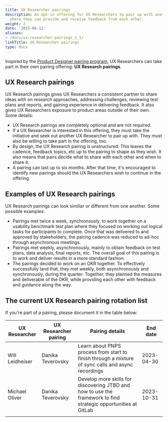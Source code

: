 ```yaml
---
title: UX Researcher pairings
description: An opt-in offering for UX Researchers to pair up with another UX Researcher
  where they can provide and receive feedback from each other.
weight: 2
date: '2025-06-12'
aliases:
- /docs/ux-researcher-pairings_1_1/
linkTitle: UX Researcher pairings
type: docs
---
```


Inspired by the [Product Designer pairing program](/handbook/product/ux/how-we-work/design-pair-rotation), UX Researchers can take part in their own pairing offering: **UX Research pairings**.

## UX Research pairings

UX Research pairings gives UX Researchers a consistent partner to share ideas with on research approaches, addressing challenges, reviewing test plans and reports, and gaining experience in delivering feedback. It also gives UX Researchers exposure to product areas outside of their own. Some details:

- UX Research pairings are completely optional and are not required.
- If a UX Researcher is interested in this offering, they must take the initiative and seek out another UX Researcher to pair up with. They must also be willing to take part in the offering, too.
- By design, the UX Research pairing is unstructured. This leaves the cadence, feedback topics, etc up to the pairing to shape as they wish. It also means that pairs decide what to share with each other and when to share it.
- A pairing can last up to six months. After that time, it's encouraged to identify new pairings should the UX Researchers wish to continue in the offering.

## Examples of UX Research pairings

UX Research pairings can look similiar or different from one another.  Some possible examples:

- Pairings met twice a week, synchronously, to work together on a usability benchmark test plan where they focused on working out logical tasks for participants to complete.  Once that was delivered to and approved by stakeholders, the pairing cadence was reduced to ad-hoc through asynchronous meetings.
- Pairings met weekly, asynchronously, mainly to obtain feedback on test plans, data analysis, final reports, etc. The overall goal of this pairing is to work and deliver results in a more standard fashion.
- The pairings decided to work on an OKR together.  To effectively successfully land that, they met weekly, both asynchronously and synchronously, during the quarter. Together, they planned the measures and deliverable of the OKR, while providing each other with feedback and guidance along the way.

## The current UX Research pairing rotation list

If you're part of a pairing, please document it in the table below:

| UX Researcher | UX Researcher pairing | Pairing details | End date |
|---------------|-----------------------|----------|----------|
| Will Leidheiser | Danika Teverovsky | Learn about PNPS process from start to finish through a mixture of sync calls and async recordings | 2023-04-30 |
| Michael Oliver  | Danika Teverovsky | Develop more skills for discovering JTBD and how to use the framework to find strategic opportunities at GitLab | 2023-10-31  |
|               |                       |          |          |
